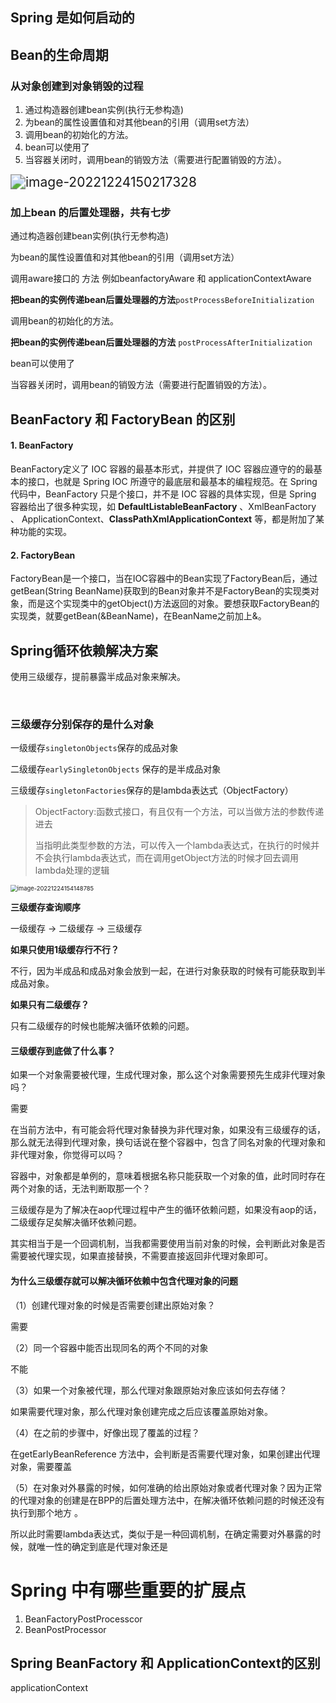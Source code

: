 ## Spring 是如何启动的



## Bean的生命周期

### 从对象创建到对象销毁的过程

1) 通过构造器创建bean实例(执行无参构造)
2) 为bean的属性设置值和对其他bean的引用（调用set方法）
3) 调用bean的初始化的方法。
4) bean可以使用了
5) 当容器关闭时，调用bean的销毁方法（需要进行配置销毁的方法）。 

<img src="https://img.trivial.top/img/image-20221224150217328.png" alt="image-20221224150217328" style="zoom:150%;" />     

### 加上bean 的后置处理器，共有七步

通过构造器创建bean实例(执行无参构造)

为bean的属性设置值和对其他bean的引用（调用set方法）

调用aware接口的 方法 例如beanfactoryAware 和 applicationContextAware 

**把bean的实例传递bean后置处理器的方法**`postProcessBeforeInitialization`

调用bean的初始化的方法。

**把bean的实例传递bean后置处理器的方法** `postProcessAfterInitialization`

bean可以使用了

当容器关闭时，调用bean的销毁方法（需要进行配置销毁的方法）。 

 

## BeanFactory 和 FactoryBean 的区别

#### 1. BeanFactory

BeanFactory定义了 IOC 容器的最基本形式，并提供了 IOC 容器应遵守的的最基本的接口，也就是 Spring IOC 所遵守的最底层和最基本的编程规范。在  Spring 代码中，BeanFactory 只是个接口，并不是 IOC 容器的具体实现，但是 Spring 容器给出了很多种实现，如 **DefaultListableBeanFactory** 、XmlBeanFactory 、 ApplicationContext、**ClassPathXmlApplicationContext** 等，都是附加了某种功能的实现。



#### 2. FactoryBean

FactoryBean是一个接口，当在IOC容器中的Bean实现了FactoryBean后，通过getBean(String BeanName)获取到的Bean对象并不是FactoryBean的实现类对象，而是这个实现类中的getObject()方法返回的对象。要想获取FactoryBean的实现类，就要getBean(&BeanName)，在BeanName之前加上&。

## Spring循环依赖解决方案

使用三级缓存，提前暴露半成品对象来解决。

​    

### 三级缓存分别保存的是什么对象

一级缓存`singletonObjects`保存的成品对象

二级缓存`earlySingletonObjects` 保存的是半成品对象

三级缓存`singletonFactories`保存的是lambda表达式（ObjectFactory）

>ObjectFactory:函数式接口，有且仅有一个方法，可以当做方法的参数传递进去
>
>当指明此类型参数的方法，可以传入一个lambda表达式，在执行的时候并不会执行lambda表达式，而在调用getObject方法的时候才回去调用lambda处理的逻辑

<img src="https://img.trivial.top/img/image-20221224154148785.png" alt="image-20221224154148785" style="zoom: 67%;" />

**三级缓存查询顺序**

一级缓存 -> 二级缓存 -> 三级缓存

**如果只使用1级缓存行不行？**

不行，因为半成品和成品对象会放到一起，在进行对象获取的时候有可能获取到半成品对象。

**如果只有二级缓存？**

只有二级缓存的时候也能解决循环依赖的问题。

####  三级缓存到底做了什么事？ 

如果一个对象需要被代理，生成代理对象，那么这个对象需要预先生成非代理对象吗？

需要

 在当前方法中，有可能会将代理对象替换为非代理对象，如果没有三级缓存的话，那么就无法得到代理对象，换句话说在整个容器中，包含了同名对象的代理对象和非代理对象，你觉得可以吗？

容器中，对象都是单例的，意味着根据名称只能获取一个对象的值，此时同时存在两个对象的话，无法判断取那一个？    

三级缓存是为了解决在aop代理过程中产生的循环依赖问题，如果没有aop的话，二级缓存足矣解决循环依赖问题。

其实相当于是一个回调机制，当我都需要使用当前对象的时候，会判断此对象是否需要被代理实现，如果直接替换，不需要直接返回非代理对象即可。  

#### 为什么三级缓存就可以解决循环依赖中包含代理对象的问题

（1）创建代理对象的时候是否需要创建出原始对象？

需要

（2）同一个容器中能否出现同名的两个不同的对象

不能

（3）如果一个对象被代理，那么代理对象跟原始对象应该如何去存储？

如果需要代理对象，那么代理对象创建完成之后应该覆盖原始对象。

（4）在之前的步骤中，好像出现了覆盖的过程？

在getEarlyBeanReference 方法中，会判断是否需要代理对象，如果创建出代理对象，需要覆盖 

（5）在对象对外暴露的时候，如何准确的给出原始对象或者代理对象？因为正常的代理对象的创建是在BPP的后置处理方法中，在解决循环依赖问题的时候还没有执行到那个地方 。

所以此时需要lambda表达式，类似于是一种回调机制，在确定需要对外暴露的时候，就唯一性的确定到底是代理对象还是



# Spring 中有哪些重要的扩展点

1. BeanFactoryPostProcesscor
2. BeanPostProcessor

## Spring BeanFactory 和 ApplicationContext的区别

applicationContext